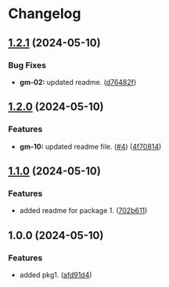 # Changelog

## [1.2.1](https://github.com/iamsumit/go-monorepo/compare/pkg1/v1.2.0...pkg1/v1.2.1) (2024-05-10)


### Bug Fixes

* **gm-02:** updated readme. ([d76482f](https://github.com/iamsumit/go-monorepo/commit/d76482f2bc8256c860e93a6a4464a82cdbdbe526))

## [1.2.0](https://github.com/iamsumit/go-monorepo/compare/pkg1/v1.1.0...pkg1/v1.2.0) (2024-05-10)


### Features

* **gm-10:** updated readme file. ([#4](https://github.com/iamsumit/go-monorepo/issues/4)) ([4f70814](https://github.com/iamsumit/go-monorepo/commit/4f7081491d7e046ae8cefa635fd53622fd246d9c))

## [1.1.0](https://github.com/iamsumit/go-monorepo/compare/pkg1/v1.0.0...pkg1/v1.1.0) (2024-05-10)


### Features

* added readme for package 1. ([702b611](https://github.com/iamsumit/go-monorepo/commit/702b611981c4332bc5fd81d8be90073080210808))

## 1.0.0 (2024-05-10)


### Features

* added pkg1. ([afd91d4](https://github.com/iamsumit/go-monorepo/commit/afd91d404c1526d2460b691b13566d83ab670ee7))
